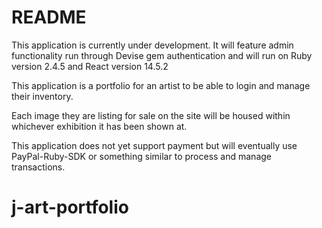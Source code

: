 # README

This application is currently under development. It will feature admin functionality run through Devise gem authentication and will run on Ruby version 2.4.5 and React version 14.5.2

This application is a portfolio for an artist to be able to login and manage their inventory.

Each image they are listing for sale on the site will be housed within whichever exhibition it has been shown at.

This application does not yet support payment but will eventually use PayPal-Ruby-SDK or something similar to process and manage transactions.

# j-art-portfolio
